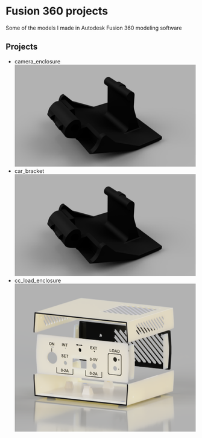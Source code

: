 # Fusion 360 projects
Some of the models I made in Autodesk Fusion 360 modeling software 

## Projects
- camera_enclosure
![camera enclosure render](car_bracket/car_bracket.png)
- car_bracket
![car bracket render](car_bracket/car_bracket.png)
- cc_load_enclosure
![cc load enclosure render](cc_load_enclosure/cc_load_enclosure.png)
